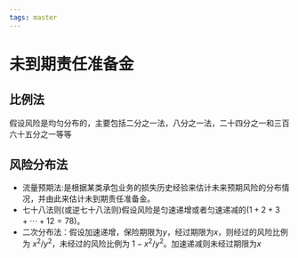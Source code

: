 ```yaml
---
tags: master
---
```

# 未到期责任准备金

## 比例法

假设风险是均匀分布的，主要包括二分之一法，八分之一法，二十四分之一和三百六十五分之一等等

## 风险分布法

- 流量预期法:是根据某类承包业务的损失历史经验来估计未来预期风险的分布情况，并由此来估计未到期责任准备金。
- 七十八法则(或逆七十八法则)假设风险是匀速递增或者匀速递减的($1+2+3+\cdots +12=78$)。
- 二次分布法：假设加速递增，保险期限为$y$，经过期限为$x$，则经过的风险比例为 $x^2/y^2$，未经过的风险比例为 $1−x^2/y^2$。加速递减则未经过期限为$x$
